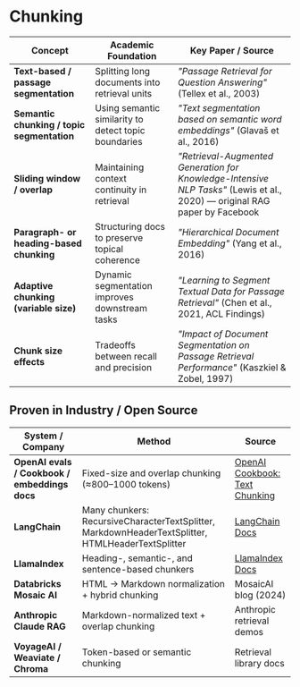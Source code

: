 # Chunking

| Concept                                    | Academic Foundation                                  | Key Paper / Source                                                                                                         |
| ------------------------------------------ | ---------------------------------------------------- | -------------------------------------------------------------------------------------------------------------------------- |
| **Text-based / passage segmentation**      | Splitting long documents into retrieval units        | _"Passage Retrieval for Question Answering"_ (Tellex et al., 2003)                                                         |
| **Semantic chunking / topic segmentation** | Using semantic similarity to detect topic boundaries | _"Text segmentation based on semantic word embeddings"_ (Glavaš et al., 2016)                                              |
| **Sliding window / overlap**               | Maintaining context continuity in retrieval          | _"Retrieval-Augmented Generation for Knowledge-Intensive NLP Tasks"_ (Lewis et al., 2020) — original RAG paper by Facebook |
| **Paragraph- or heading-based chunking**   | Structuring docs to preserve topical coherence       | _"Hierarchical Document Embedding"_ (Yang et al., 2016)                                                                    |
| **Adaptive chunking (variable size)**      | Dynamic segmentation improves downstream tasks       | _"Learning to Segment Textual Data for Passage Retrieval"_ (Chen et al., 2021, ACL Findings)                               |
| **Chunk size effects**                     | Tradeoffs between recall and precision               | _"Impact of Document Segmentation on Passage Retrieval Performance"_ (Kaszkiel & Zobel, 1997)                              |

## Proven in Industry / Open Source

| System / Company                              | Method                                                                                            | Source                                                                                             |
| --------------------------------------------- | ------------------------------------------------------------------------------------------------- | -------------------------------------------------------------------------------------------------- |
| **OpenAI evals / Cookbook / embeddings docs** | Fixed-size and overlap chunking (≈800–1000 tokens)                                                | [OpenAI Cookbook: Text Chunking](https://github.com/openai/openai-cookbook)                        |
| **LangChain**                                 | Many chunkers: RecursiveCharacterTextSplitter, MarkdownHeaderTextSplitter, HTMLHeaderTextSplitter | [LangChain Docs](https://python.langchain.com/docs/modules/data_connection/document_transformers/) |
| **LlamaIndex**                                | Heading-, semantic-, and sentence-based chunkers                                                  | [LlamaIndex Docs](https://docs.llamaindex.ai/en/stable/module_guides/loading/splitter/)            |
| **Databricks Mosaic AI**                      | HTML → Markdown normalization + hybrid chunking                                                   | MosaicAI blog (2024)                                                                               |
| **Anthropic Claude RAG**                      | Markdown-normalized text + overlap chunking                                                       | Anthropic retrieval demos                                                                          |
| **VoyageAI / Weaviate / Chroma**              | Token-based or semantic chunking                                                                  | Retrieval library docs                                                                             |
